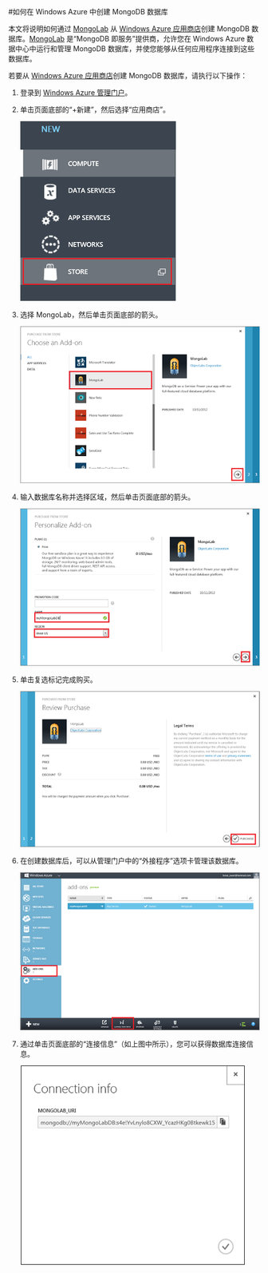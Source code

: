 ﻿#如何在 Windows Azure 中创建 MongoDB 数据库

本文将说明如何通过 [MongoLab] 从 [Windows Azure 应用商店]创建 MongoDB 数据库。[MongoLab] 是“MongoDB 即服务”提供商，允许您在 Windows Azure 数据中心中运行和管理 MongoDB 数据库，并使您能够从任何应用程序连接到这些数据库。

若要从 [Windows Azure 应用商店]创建 MongoDB 数据库，请执行以下操作：

1. 登录到 [Windows Azure 管理门户][portal]。
2. 单击页面底部的“+新建”，然后选择“应用商店”。

	![从应用商店选择外接程序](./media/create-mongolab-mongodb/select-store.png)

3. 选择 MongoLab，然后单击页面底部的箭头。

	![选择 MongoLab](./media/create-mongolab-mongodb/select-mongo-db.png)

4. 输入数据库名称并选择区域，然后单击页面底部的箭头。

	![从应用商店购买 MongoLab 数据库](./media/create-mongolab-mongodb/purchase-mongodb.png)

5. 单击复选标记完成购买。

	![查看和完成购买](./media/create-mongolab-mongodb/complete-mongolab-purchase.png)

6. 在创建数据库后，可以从管理门户中的“外接程序”选项卡管理该数据库。

	![在 Windows Azure 门户中管理 MongoLab 数据库](./media/create-mongolab-mongodb/manage-mongolab-add-on.png)

7. 通过单击页面底部的“连接信息”（如上图中所示），您可以获得数据库连接信息。

	![MongoLab 连接信息](./media/create-mongolab-mongodb/mongolab-conn-info.png)

[MongoLab]:https://mongolab.com/home
[waws]:/zh-cn/manage/services/web-sites/
[Windows Azure 应用商店]:/zh-cn/store/overview/
[portal]:http://windows.azure.com/


